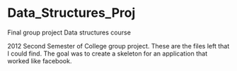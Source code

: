 # Data_Structures_Proj
Final group project Data structures course

2012 Second Semester of College group project. These are the files left that I could find. The goal was to create a skeleton for an application that worked like facebook. 
